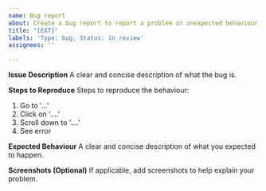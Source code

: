 ```yaml
---
name: Bug report
about: Create a bug report to report a problem or unexpected behaviour
title: "[EXT}"
labels: 'Type: bug, Status: in_review'
assignees: ''

---
```


**Issue Description**
A clear and concise description of what the bug is.

**Steps to Reproduce**
Steps to reproduce the behaviour:
1. Go to '...'
2. Click on '....'
3. Scroll down to '....'
4. See error

**Expected Behaviour**
A clear and concise description of what you expected to happen.

**Screenshots (Optional)**
If applicable, add screenshots to help explain your problem.
